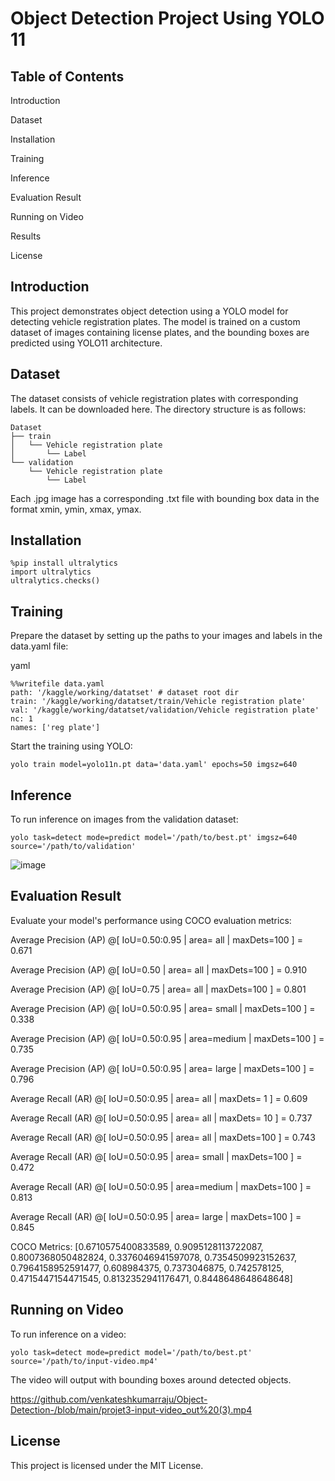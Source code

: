 # Object Detection Project Using YOLO 11

## Table of Contents
Introduction

Dataset

Installation

Training

Inference

Evaluation Result

Running on Video

Results

License
## Introduction
This project demonstrates object detection using a YOLO model for detecting vehicle registration plates. The model is trained on a custom dataset of images containing license plates, and the bounding boxes are predicted using YOLO11 architecture.

## Dataset
The dataset consists of vehicle registration plates with corresponding labels. It can be downloaded here.
The directory structure is as follows:


```
Dataset
├── train
│   └── Vehicle registration plate
│       └── Label
└── validation
    └── Vehicle registration plate
        └── Label
```
Each .jpg image has a corresponding .txt file with bounding box data in the format xmin, ymin, xmax, ymax.

## Installation

```
%pip install ultralytics
import ultralytics
ultralytics.checks()
```

## Training
Prepare the dataset by setting up the paths to your images and labels in the data.yaml file:

yaml
```
%%writefile data.yaml
path: '/kaggle/working/datatset' # dataset root dir
train: '/kaggle/working/datatset/train/Vehicle registration plate'
val: '/kaggle/working/datatset/validation/Vehicle registration plate'
nc: 1
names: ['reg plate']
```
Start the training using YOLO:

```
yolo train model=yolo11n.pt data='data.yaml' epochs=50 imgsz=640
```
## Inference
To run inference on images from the validation dataset:

```
yolo task=detect mode=predict model='/path/to/best.pt' imgsz=640 source='/path/to/validation'
```
![image](https://github.com/user-attachments/assets/25868d39-29d5-491b-9db1-9f562a536da4)

## Evaluation Result
Evaluate your model's performance using COCO evaluation metrics:

Average Precision  (AP) @[ IoU=0.50:0.95 | area=   all | maxDets=100 ] = 0.671

 Average Precision  (AP) @[ IoU=0.50      | area=   all | maxDets=100 ] = 0.910
 
 Average Precision  (AP) @[ IoU=0.75      | area=   all | maxDets=100 ] = 0.801
 
 Average Precision  (AP) @[ IoU=0.50:0.95 | area= small | maxDets=100 ] = 0.338
 
 Average Precision  (AP) @[ IoU=0.50:0.95 | area=medium | maxDets=100 ] = 0.735
 
 Average Precision  (AP) @[ IoU=0.50:0.95 | area= large | maxDets=100 ] = 0.796
 
 Average Recall     (AR) @[ IoU=0.50:0.95 | area=   all | maxDets=  1 ] = 0.609
 
 Average Recall     (AR) @[ IoU=0.50:0.95 | area=   all | maxDets= 10 ] = 0.737
 
 Average Recall     (AR) @[ IoU=0.50:0.95 | area=   all | maxDets=100 ] = 0.743
 
 Average Recall     (AR) @[ IoU=0.50:0.95 | area= small | maxDets=100 ] = 0.472
 
 Average Recall     (AR) @[ IoU=0.50:0.95 | area=medium | maxDets=100 ] = 0.813
 
 Average Recall     (AR) @[ IoU=0.50:0.95 | area= large | maxDets=100 ] = 0.845
 
COCO Metrics: [0.6710575400833589, 0.9095128113722087, 0.8007368050482824, 0.3376046941597078, 0.7354509923152637, 0.7964158952591477, 0.608984375, 0.7373046875, 0.742578125, 0.4715447154471545, 0.8132352941176471, 0.8448648648648648]

## Running on Video
To run inference on a video:

```
yolo task=detect mode=predict model='/path/to/best.pt' source='/path/to/input-video.mp4'
```
The video will output with bounding boxes around detected objects.


https://github.com/venkateshkumarraju/Object-Detection-/blob/main/projet3-input-video_out%20(3).mp4


## License
This project is licensed under the MIT License.

